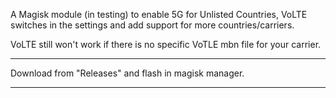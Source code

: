 A Magisk module (in testing) to enable 5G for Unlisted Countries, VoLTE switches in the settings and add support for more countries/carriers.

VoLTE still won't work if there is no specific VoTLE mbn file for your carrier.

----------------------------------------------------------
Download from "Releases" and flash in magisk manager.

----------------------------------------------------------
